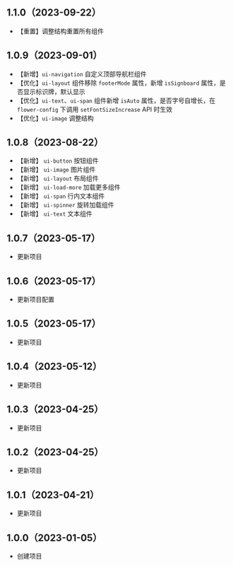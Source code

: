 ## 1.1.0（2023-09-22）
- 【重置】调整结构重置所有组件
## 1.0.9（2023-09-01）
- 【新增】`ui-navigation` 自定义顶部导航栏组件
- 【优化】`ui-layout` 组件移除 `footerMode` 属性，新增 `isSignboard` 属性，是否显示标识牌，默认显示
- 【优化】`ui-text`、`ui-span` 组件新增 `isAuto` 属性，是否字号自增长，在 `flower-config` 下调用 `setFontSizeIncrease` API 时生效
- 【优化】`ui-image` 调整结构
## 1.0.8（2023-08-22）
- 【新增】 `ui-button` 按钮组件
- 【新增】 `ui-image` 图片组件
- 【新增】 `ui-layout` 布局组件
- 【新增】 `ui-load-more` 加载更多组件
- 【新增】 `ui-span` 行内文本组件
- 【新增】 `ui-spinner` 旋转加载组件
- 【新增】 `ui-text` 文本组件
## 1.0.7（2023-05-17）
- 更新项目
## 1.0.6（2023-05-17）
- 更新项目配置
## 1.0.5（2023-05-17）
- 更新项目
## 1.0.4（2023-05-12）
- 更新项目
## 1.0.3（2023-04-25）
- 更新项目
## 1.0.2（2023-04-25）
- 更新项目
## 1.0.1（2023-04-21）
- 更新项目
## 1.0.0（2023-01-05）
- 创建项目
